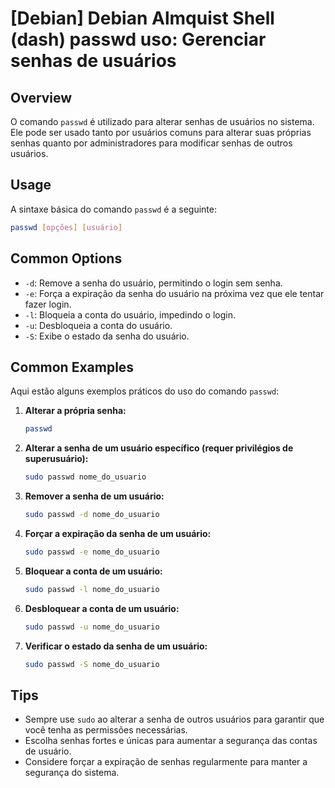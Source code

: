 # [Debian] Debian Almquist Shell (dash) passwd uso: Gerenciar senhas de usuários

## Overview
O comando `passwd` é utilizado para alterar senhas de usuários no sistema. Ele pode ser usado tanto por usuários comuns para alterar suas próprias senhas quanto por administradores para modificar senhas de outros usuários.

## Usage
A sintaxe básica do comando `passwd` é a seguinte:

```bash
passwd [opções] [usuário]
```

## Common Options
- `-d`: Remove a senha do usuário, permitindo o login sem senha.
- `-e`: Força a expiração da senha do usuário na próxima vez que ele tentar fazer login.
- `-l`: Bloqueia a conta do usuário, impedindo o login.
- `-u`: Desbloqueia a conta do usuário.
- `-S`: Exibe o estado da senha do usuário.

## Common Examples
Aqui estão alguns exemplos práticos do uso do comando `passwd`:

1. **Alterar a própria senha:**
   ```bash
   passwd
   ```

2. **Alterar a senha de um usuário específico (requer privilégios de superusuário):**
   ```bash
   sudo passwd nome_do_usuario
   ```

3. **Remover a senha de um usuário:**
   ```bash
   sudo passwd -d nome_do_usuario
   ```

4. **Forçar a expiração da senha de um usuário:**
   ```bash
   sudo passwd -e nome_do_usuario
   ```

5. **Bloquear a conta de um usuário:**
   ```bash
   sudo passwd -l nome_do_usuario
   ```

6. **Desbloquear a conta de um usuário:**
   ```bash
   sudo passwd -u nome_do_usuario
   ```

7. **Verificar o estado da senha de um usuário:**
   ```bash
   sudo passwd -S nome_do_usuario
   ```

## Tips
- Sempre use `sudo` ao alterar a senha de outros usuários para garantir que você tenha as permissões necessárias.
- Escolha senhas fortes e únicas para aumentar a segurança das contas de usuário.
- Considere forçar a expiração de senhas regularmente para manter a segurança do sistema.
